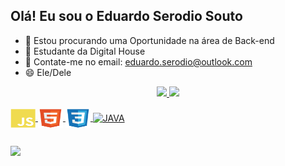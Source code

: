 ## Olá! Eu sou o Eduardo Serodio Souto

- 🔭 Estou procurando uma Oportunidade na área de Back-end
- 🌱 Estudante da Digital House 
- 💬 Contate-me no email: eduardo.serodio@outlook.com
- 😄 Ele/Dele

<div align="center">
  <a href="https://github.com/EduSerodio">
  <img height="180em" src="https://github-readme-stats.vercel.app/api?username=EduSerodio&show_icons=true&theme=dracula&include_all_commits=true&count_private=true"/>
  <img height="180em" src="https://github-readme-stats.vercel.app/api/top-langs/?username=EduSerodio&layout=compact&langs_count=7&theme=dracula"/>
</div>
  
  <div style="display: inline_block"><br>
  <img align="center" alt="Js" height="30" width="40" src="https://raw.githubusercontent.com/devicons/devicon/master/icons/javascript/javascript-plain.svg">
  <img align="center" alt="HTML" height="30" width="40" src="https://raw.githubusercontent.com/devicons/devicon/master/icons/html5/html5-original.svg">
  <img align="center" alt="CSS" height="30" width="40" src="https://raw.githubusercontent.com/devicons/devicon/master/icons/css3/css3-original.svg">
  <img align="center" alt="JAVA" height="30" width="40" src="https://cdn.jsdelivr.net/gh/devicons/devicon/icons/java/java-plain-wordmark.svg"/>
</div>
  
  ##
 
<div> 
  <a href="https://www.linkedin.com/in/eduardoctd/" target="_blank"><img src="https://img.shields.io/badge/-LinkedIn-%230077B5?style=for-the-badge&logo=linkedin&logoColor=white"></a> 
</div>
